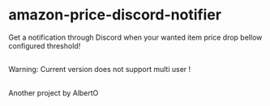 # amazon-price-discord-notifier
Get a notification through Discord when your wanted item price drop bellow configured threshold!
##
Warning: Current version does not support multi user !
##
Another project by AlbertO
